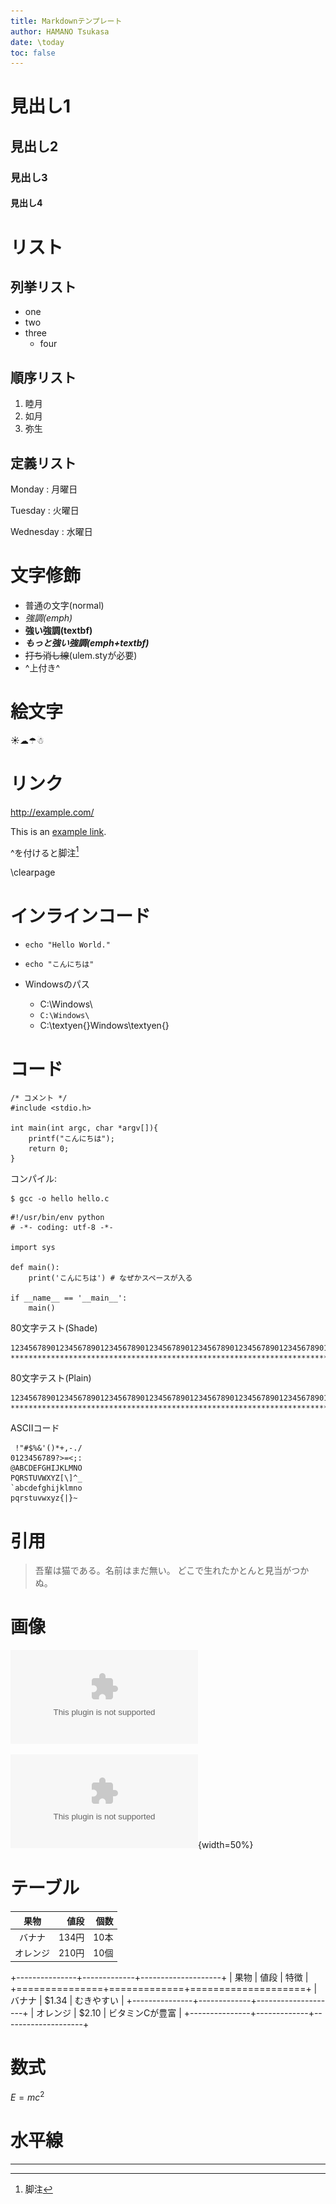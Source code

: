 ```yaml
---
title: Markdownテンプレート
author: HAMANO Tsukasa
date: \today
toc: false
---
```


# 見出し1
## 見出し2
### 見出し3
#### 見出し4

# リスト
## 列挙リスト
 * one
 * two
 * three
    - four

## 順序リスト
 1. 睦月
 2. 如月
 3. 弥生

## 定義リスト

Monday
:   月曜日

Tuesday
:   火曜日

Wednesday
:   水曜日

# 文字修飾
 - 普通の文字(normal)
 - *強調(emph)*
 - **強い強調(textbf)**
 - ***もっと強い強調(emph+textbf)***
 - ~~打ち消し線~~(ulem.styが必要)
 - ^上付き^

# 絵文字

☀☁☂☃

# リンク

<http://example.com/>

This is an [example link](http://example.com/).

^を付けると脚注[^1]

[^1]: 脚注

\clearpage

# インラインコード

 * `echo "Hello World."`
 * `echo "こんにちは"`

 * Windowsのパス
    - C:\\Windows\\
    - `C:\Windows\`
    - C:\textyen{}Windows\textyen{}

# コード

~~~ {.c}
/* コメント */
#include <stdio.h>

int main(int argc, char *argv[]){
    printf("こんにちは");
    return 0;
}
~~~

コンパイル:

~~~ {.bash}
$ gcc -o hello hello.c
~~~

~~~ {.python}
#!/usr/bin/env python
# -*- coding: utf-8 -*-

import sys

def main():
    print('こんにちは') # なぜかスペースが入る

if __name__ == '__main__':
    main()
~~~

80文字テスト(Shade)

~~~{.c}
12345678901234567890123456789012345678901234567890123456789012345678901234567890
********************************************************************************
~~~

80文字テスト(Plain)

~~~
12345678901234567890123456789012345678901234567890123456789012345678901234567890
********************************************************************************
~~~

ASCIIコード

~~~
 !"#$%&'()*+,-./
0123456789?>=<;:
@ABCDEFGHIJKLMNO
PQRSTUVWXYZ[\]^_
`abcdefghijklmno
pqrstuvwxyz{|}~
~~~

# 引用

> 吾輩は猫である。名前はまだ無い。
> どこで生れたかとんと見当がつかぬ。

# 画像
![代替テキスト](latex.eps)

![50%縮小画像](latex.eps){width=50%}

# テーブル

| 果物    | 値段 | 個数 |
|:-------:|-----:|-----:|
|バナナ|134円|10本|
|オレンジ|210円|10個|

+---------------+-------------+--------------------+
| 果物          | 値段        | 特徴               |
+===============+=============+====================+
| バナナ        | $1.34       | むきやすい         |
+---------------+-------------+--------------------+
| オレンジ      | $2.10       | ビタミンCが豊富    |
+---------------+-------------+--------------------+

# 数式
$E=mc^2$

# 水平線

- - -
